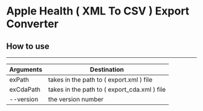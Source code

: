 # Apple Health ( XML To CSV ) Export Converter

## How to use
---



| Arguments | Destination |
| --------- | ----------- |
| exPath | takes in the path to ( export.xml ) file |
| exCdaPath | takes in the path to ( export_cda.xml ) file |
| --version | the version number |

